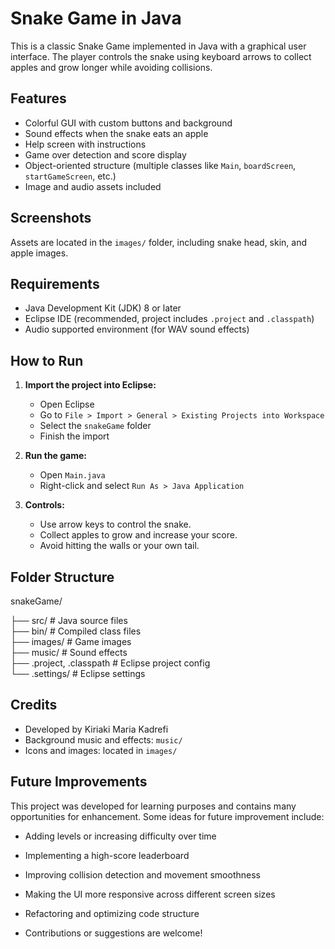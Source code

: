 # Snake Game in Java

This is a classic Snake Game implemented in Java with a graphical user interface. The player controls the snake using keyboard arrows to collect apples and grow longer while avoiding collisions.

## Features

- Colorful GUI with custom buttons and background
- Sound effects when the snake eats an apple
- Help screen with instructions
- Game over detection and score display
- Object-oriented structure (multiple classes like `Main`, `boardScreen`, `startGameScreen`, etc.)
- Image and audio assets included

## Screenshots

Assets are located in the `images/` folder, including snake head, skin, and apple images.

## Requirements

- Java Development Kit (JDK) 8 or later
- Eclipse IDE (recommended, project includes `.project` and `.classpath`)
- Audio supported environment (for WAV sound effects)

## How to Run

1. **Import the project into Eclipse:**
   - Open Eclipse
   - Go to `File > Import > General > Existing Projects into Workspace`
   - Select the `snakeGame` folder
   - Finish the import

2. **Run the game:**
   - Open `Main.java`
   - Right-click and select `Run As > Java Application`

3. **Controls:**
   - Use arrow keys to control the snake.
   - Collect apples to grow and increase your score.
   - Avoid hitting the walls or your own tail.

## Folder Structure

snakeGame/

├── src/                   # Java source files  
├── bin/                   # Compiled class files  
├── images/                # Game images  
├── music/                 # Sound effects  
├── .project, .classpath   # Eclipse project config  
└── .settings/             # Eclipse settings


## Credits

- Developed by Kiriaki Maria Kadrefi
- Background music and effects: `music/`
- Icons and images: located in `images/`

## Future Improvements
This project was developed for learning purposes and contains many opportunities for enhancement. Some ideas for future improvement include:

- Adding levels or increasing difficulty over time

- Implementing a high-score leaderboard

- Improving collision detection and movement smoothness

- Making the UI more responsive across different screen sizes

- Refactoring and optimizing code structure

- Contributions or suggestions are welcome!





